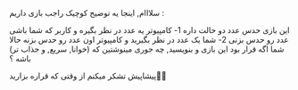 سلااام, اینجا یه توضیح کوچیک راجب بازی داریم :

این بازی حدس عدد دو حالت داره 
  1- کامپیوتر یه عدد در نظر بگیره و کاربر که شما باشی عدد رو حدس بزنی 
  2- شما یک عدد در نظر بگیرید و کامپیوتر اون عدد رو حدس بزنه
حالا شما اگه قرار بود این بازی و بنویسید, چه جوری مینوشتین که (خوانا, سریع, و جذاب تر) باشه ؟ 

پیشاپیش تشکر میکنم از وقتی که قراره بزارید🥰🙏
